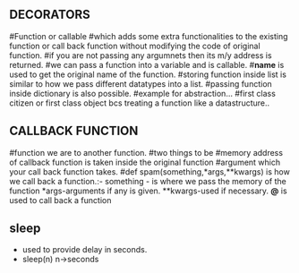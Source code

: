 ## DECORATORS ##
#Function or callable 
#which adds some extra functionalities to the existing function or call back function without modifying the code of original function.
#if you are not passing any argumnets then its m/y address is returned.
#we can pass a function into a variable and is callable.
#__name__ is used to get the original name of the function.
#storing function inside list is similar to how we pass different datatypes into a list.
#passing function inside dictionary is also possible.
#example for abstraction...
#first class citizen or first class object bcs treating a function like a datastructure..

## CALLBACK FUNCTION
#function we are to another function.
#two things to be 
#memory address of callback function is taken inside the original function
#argument which your call back function takes.
#def spam(something,*args,**kwargs) is how we call back a function.:-
    something - is where we pass the memory of the function
    *args-arguments if any is given.
    **kwargs-used if necessary.
 __@__ is used to call back a function

## sleep
- used to provide delay in seconds.
- sleep(n) n->seconds


